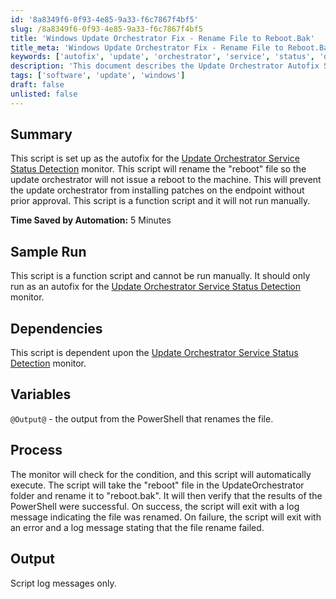 ```yaml
---
id: '8a8349f6-0f93-4e85-9a33-f6c7867f4bf5'
slug: /8a8349f6-0f93-4e85-9a33-f6c7867f4bf5
title: 'Windows Update Orchestrator Fix - Rename File to Reboot.Bak'
title_meta: 'Windows Update Orchestrator Fix - Rename File to Reboot.Bak'
keywords: ['autofix', 'update', 'orchestrator', 'service', 'status', 'detection', 'rename', 'patches']
description: 'This document describes the Update Orchestrator Autofix Script, designed to prevent unauthorized reboots and patch installations on endpoints by renaming the reboot file. It operates as an autofix for the Update Orchestrator Service Status Detection monitor, ensuring that updates are managed with prior approval.'
tags: ['software', 'update', 'windows']
draft: false
unlisted: false
---
```


## Summary

This script is set up as the autofix for the [Update Orchestrator Service Status Detection](/docs/e3c5aeb1-144d-4c12-9b33-2d56d05804ce) monitor. This script will rename the "reboot" file so the update orchestrator will not issue a reboot to the machine. This will prevent the update orchestrator from installing patches on the endpoint without prior approval. This script is a function script and it will not run manually.

**Time Saved by Automation:** 5 Minutes

## Sample Run

This script is a function script and cannot be run manually. It should only run as an autofix for the [Update Orchestrator Service Status Detection](/docs/e3c5aeb1-144d-4c12-9b33-2d56d05804ce) monitor.

## Dependencies

This script is dependent upon the [Update Orchestrator Service Status Detection](/docs/e3c5aeb1-144d-4c12-9b33-2d56d05804ce) monitor.

## Variables

`@Output@` - the output from the PowerShell that renames the file.

## Process

The monitor will check for the condition, and this script will automatically execute. The script will take the "reboot" file in the UpdateOrchestrator folder and rename it to "reboot.bak". It will then verify that the results of the PowerShell were successful. On success, the script will exit with a log message indicating the file was renamed. On failure, the script will exit with an error and a log message stating that the file rename failed.

## Output

Script log messages only.
